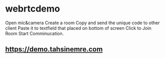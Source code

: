# webrtcdemo

Open mic&camera
Create a room
Copy and send the unique code to other client
Paste it to textfield that placed on bottom of screen
Click to Join Room
Start Comminucation.

## https://demo.tahsinemre.com
